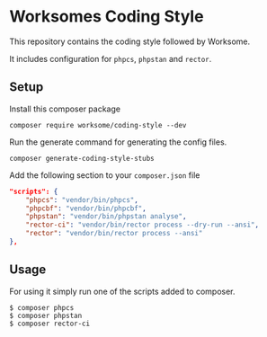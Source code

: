 # Worksomes Coding Style
This repository contains the coding style followed by Worksome.

It includes configuration for `phpcs`, `phpstan` and `rector`.

## Setup
Install this composer package

```
composer require worksome/coding-style --dev
```

Run the generate command for generating the config files.
```
composer generate-coding-style-stubs
```

Add the following section to your `composer.json` file
```json
"scripts": {
    "phpcs": "vendor/bin/phpcs",
    "phpcbf": "vendor/bin/phpcbf",
    "phpstan": "vendor/bin/phpstan analyse",
    "rector-ci": "vendor/bin/rector process --dry-run --ansi",
    "rector": "vendor/bin/rector process --ansi"
},
```

## Usage

For using it simply run one of the scripts added to composer.
```
$ composer phpcs
$ composer phpstan
$ composer rector-ci
```
